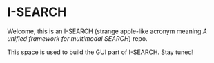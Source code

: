 I-SEARCH
===

Welcome, this is an I-SEARCH (strange apple-like acronym meaning *A unIfied framework for multimodal SEARCH*) repo.

This space is used to build the GUI part of I-SEARCH. Stay tuned!
